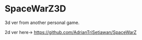 # SpaceWarZ3D
3d ver from another personal game.


2d ver here-> https://github.com/AdrianTriSetiawan/SpaceWarZ
